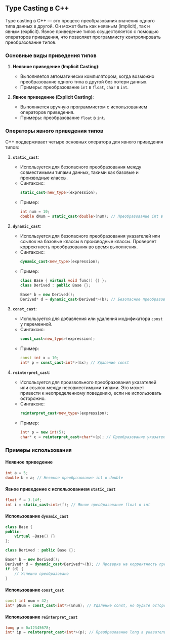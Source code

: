## Type Casting в C++

Type casting в C++ — это процесс преобразования значения одного типа данных в другой. Он может быть как неявным (implicit), так и явным (explicit). Явное приведение типов осуществляется с помощью операторов приведения, что позволяет программисту контролировать преобразование типов.

### Основные виды приведения типов

1. **Неявное приведение (Implicit Casting)**: 
   - Выполняется автоматически компилятором, когда возможно преобразование одного типа в другой без потери данных.
   - Примеры: преобразование `int` в `float`, `char` в `int`.

2. **Явное приведение (Explicit Casting)**: 
   - Выполняется вручную программистом с использованием операторов приведения.
   - Примеры: преобразование `float` в `int`.

### Операторы явного приведения типов

C++ поддерживает четыре основных оператора для явного приведения типов:

1. **`static_cast`**:
   - Используется для безопасного преобразования между совместимыми типами данных, такими как базовые и производные классы.
   - Синтаксис:
     ```cpp
     static_cast<new_type>(expression);
     ```
   - Пример:
     ```cpp
     int num = 10;
     double dNum = static_cast<double>(num); // Преобразование int в double
     ```

2. **`dynamic_cast`**:
   - Используется для безопасного преобразования указателей или ссылок на базовые классы в производные классы. Проверяет корректность преобразования во время выполнения.
   - Синтаксис:
     ```cpp
     dynamic_cast<new_type>(expression);
     ```
   - Пример:
     ```cpp
     class Base { virtual void func() {} };
     class Derived : public Base {};
     
     Base* b = new Derived();
     Derived* d = dynamic_cast<Derived*>(b); // Безопасное преобразование
     ```

3. **`const_cast`**:
   - Используется для добавления или удаления модификатора `const` у переменной.
   - Синтаксис:
     ```cpp
     const_cast<new_type>(expression);
     ```
   - Пример:
     ```cpp
     const int x = 10;
     int* p = const_cast<int*>(&x); // Удаление const
     ```

4. **`reinterpret_cast`**:
   - Используется для произвольного преобразования указателей или ссылок между несовместимыми типами. Это может привести к неопределенному поведению, если не использовать осторожно.
   - Синтаксис:
     ```cpp
     reinterpret_cast<new_type>(expression);
     ```
   - Пример:
     ```cpp
     int* p = new int(5);
     char* c = reinterpret_cast<char*>(p); // Преобразование указателя int в указатель char
     ```

### Примеры использования

#### Неявное приведение

```cpp
int a = 5;
double b = a; // Неявное преобразование int в double
```

#### Явное приведение с использованием `static_cast`

```cpp
float f = 3.14f;
int i = static_cast<int>(f); // Явное преобразование float в int
```

#### Использование `dynamic_cast`

```cpp
class Base {
public:
    virtual ~Base() {}
};

class Derived : public Base {};

Base* b = new Derived();
Derived* d = dynamic_cast<Derived*>(b); // Проверка на корректность преобразования
if (d) {
    // Успешно преобразовано
}
```

#### Использование `const_cast`

```cpp
const int num = 42;
int* pNum = const_cast<int*>(&num); // Удаление const, но будьте осторожны!
```

#### Использование `reinterpret_cast`

```cpp
long p = 0x12345678;
int* ip = reinterpret_cast<int*>(p); // Преобразование long в указатель int
```
